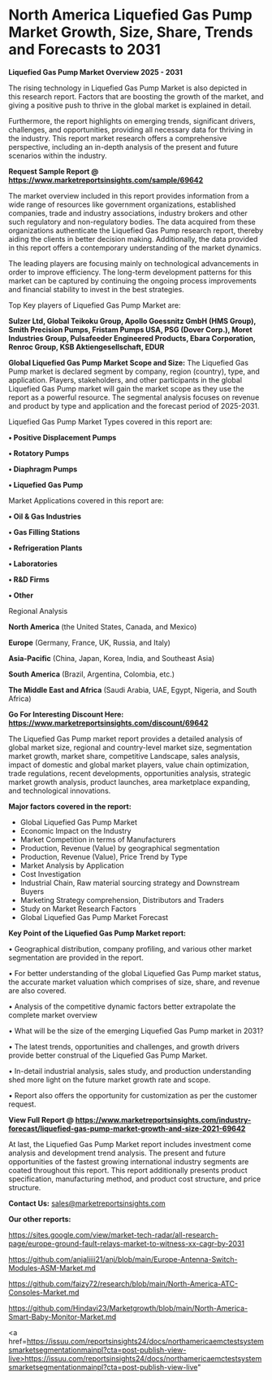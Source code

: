  # North America Liquefied Gas Pump Market Growth, Size, Share, Trends and Forecasts to 2031

<Strong> Liquefied Gas Pump Market Overview 2025 - 2031</strong>

The rising technology in Liquefied Gas Pump Market is also depicted in this research report. Factors that are boosting the growth of the market, and giving a positive push to thrive in the global market is explained in detail.

Furthermore, the report highlights on emerging trends, significant drivers, challenges, and opportunities, providing all necessary data for thriving in the industry. This report market research offers a comprehensive perspective, including an in-depth analysis of the present and future scenarios within the industry.

<strong>Request Sample Report @ <a href=https://www.marketreportsinsights.com/sample/69642>https://www.marketreportsinsights.com/sample/69642</a></strong>

The market overview included in this report provides information from a wide range of resources like government organizations, established companies, trade and industry associations, industry brokers and other such regulatory and non-regulatory bodies. The data acquired from these organizations authenticate the Liquefied Gas Pump research report, thereby aiding the clients in better decision making. Additionally, the data provided in this report offers a contemporary understanding of the market dynamics.

The leading players are focusing mainly on technological advancements in order to improve efficiency. The long-term development patterns for this market can be captured by continuing the ongoing process improvements and financial stability to invest in the best strategies.

Top Key players of Liquefied Gas Pump Market are:

<strong>Sulzer Ltd, Global Teikoku Group, Apollo Goessnitz GmbH (HMS Group), Smith Precision Pumps, Fristam Pumps USA, PSG (Dover Corp.), Moret Industries Group, Pulsafeeder Engineered Products, Ebara Corporation, Renroc Group, KSB Aktiengesellschaft, EDUR</strong>

<strong><b>Global Liquefied Gas Pump Market Scope and Size:</b></strong>
The Liquefied Gas Pump market is declared segment by company, region (country), type, and application. Players, stakeholders, and other participants in the global Liquefied Gas Pump market will gain the market scope as they use the report as a powerful resource. The segmental analysis focuses on revenue and product by type and application and the forecast period of 2025-2031.

Liquefied Gas Pump Market Types covered in this report are:

<strong>• Positive Displacement Pumps

• Rotatory Pumps

• Diaphragm Pumps

• Liquefied Gas Pump</strong>

Market Applications covered in this report are:

<strong>• Oil & Gas Industries

• Gas Filling Stations

• Refrigeration Plants

• Laboratories

• R&D Firms

• Other</strong> 

Regional Analysis

<strong>North America</strong> (the United States, Canada, and Mexico)

<strong>Europe</strong> (Germany, France, UK, Russia, and Italy)

<strong>Asia-Pacific</strong> (China, Japan, Korea, India, and Southeast Asia)

<strong>South America</strong> (Brazil, Argentina, Colombia, etc.)

<strong>The Middle East and Africa</strong> (Saudi Arabia, UAE, Egypt, Nigeria, and South Africa)

<strong>Go For Interesting Discount Here: <a href=https://www.marketreportsinsights.com/discount/69642>https://www.marketreportsinsights.com/discount/69642</a></strong>

The Liquefied Gas Pump market report provides a detailed analysis of global market size, regional and country-level market size, segmentation market growth, market share, competitive Landscape, sales analysis, impact of domestic and global market players, value chain optimization, trade regulations, recent developments, opportunities analysis, strategic market growth analysis, product launches, area marketplace expanding, and technological innovations.

<strong><b>Major factors covered in the report:</b></strong>
<ul>
  <li>Global Liquefied Gas Pump Market </li>
  <li>Economic Impact on the Industry</li>
  <li>Market Competition in terms of Manufacturers</li>
  <li>Production, Revenue (Value) by geographical segmentation</li>
  <li>Production, Revenue (Value), Price Trend by Type</li>
  <li>Market Analysis by Application</li>
  <li>Cost Investigation</li>
  <li>Industrial Chain, Raw material sourcing strategy and Downstream Buyers</li>
  <li>Marketing Strategy comprehension, Distributors and Traders</li>
  <li>Study on Market Research Factors</li>
  <li>Global Liquefied Gas Pump Market Forecast</li>
</ul>

<strong><b>Key Point of the Liquefied Gas Pump Market report:</b></strong>

• Geographical distribution, company profiling, and various other market segmentation are provided in the report.

• For better understanding of the global Liquefied Gas Pump market status, the accurate market valuation which comprises of size, share, and revenue are also covered.

• Analysis of the competitive dynamic factors better extrapolate the complete market overview

• What will be the size of the emerging Liquefied Gas Pump market in 2031?

• The latest trends, opportunities and challenges, and growth drivers provide better construal of the Liquefied Gas Pump Market.

• In-detail industrial analysis, sales study, and production understanding shed more light on the future market growth rate and scope.

• Report also offers the opportunity for customization as per the customer request.

<strong><b>View Full Report @ <a href=https://www.marketreportsinsights.com/industry-forecast/liquefied-gas-pump-market-growth-and-size-2021-69642>https://www.marketreportsinsights.com/industry-forecast/liquefied-gas-pump-market-growth-and-size-2021-69642</a></b></strong>


At last, the Liquefied Gas Pump Market report includes investment come analysis and development trend analysis. The present and future opportunities of the fastest growing international industry segments are coated throughout this report. This report additionally presents product specification, manufacturing method, and product cost structure, and price structure.

<strong>Contact Us:</strong>
sales@marketreportsinsights.com

<strong>Our other reports:</strong>

<a href=https://sites.google.com/view/market-tech-radar/all-research-page/europe-ground-fault-relays-market-to-witness-xx-cagr-by-2031>https://sites.google.com/view/market-tech-radar/all-research-page/europe-ground-fault-relays-market-to-witness-xx-cagr-by-2031</a>

<a href=https://github.com/anjaliiii21/anj/blob/main/Europe-Antenna-Switch-Modules-ASM-Market.md>https://github.com/anjaliiii21/anj/blob/main/Europe-Antenna-Switch-Modules-ASM-Market.md</a>

<a href=https://github.com/faizy72/research/blob/main/North-America-ATC-Consoles-Market.md>https://github.com/faizy72/research/blob/main/North-America-ATC-Consoles-Market.md</a>

<a href=https://github.com/Hindavi23/Marketgrowth/blob/main/North-America-Smart-Baby-Monitor-Market.md>https://github.com/Hindavi23/Marketgrowth/blob/main/North-America-Smart-Baby-Monitor-Market.md</a>

<a href=https://issuu.com/reportsinsights24/docs/northamericaemctestsystemsmarketsegmentationmainpl?cta=post-publish-view-live>https://issuu.com/reportsinsights24/docs/northamericaemctestsystemsmarketsegmentationmainpl?cta=post-publish-view-live</a>"

